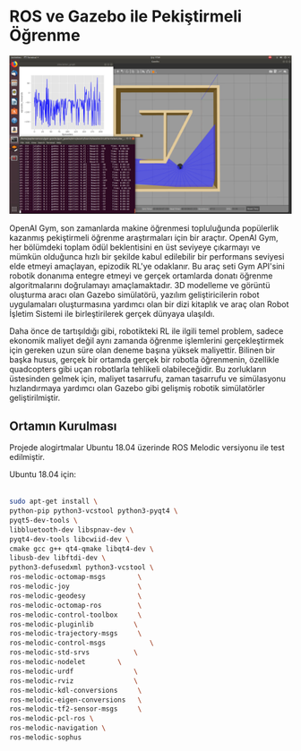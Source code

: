 # ROS ve Gazebo ile Pekiştirmeli Öğrenme

![](https://github.com/ozdenurucar/reinforcement_learning/blob/master/Resimler/rl.png)



OpenAI Gym, son zamanlarda makine öğrenmesi topluluğunda popülerlik kazanmış pekiştirmeli öğrenme araştırmaları için bir araçtır. OpenAI Gym, her bölümdeki toplam ödül beklentisini en üst seviyeye çıkarmayı ve mümkün olduğunca hızlı bir şekilde kabul edilebilir bir performans seviyesi elde etmeyi amaçlayan, epizodik RL'ye odaklanır. Bu araç seti Gym API'sini robotik donanıma entegre etmeyi ve gerçek ortamlarda donatı öğrenme algoritmalarını doğrulamayı amaçlamaktadır. 3D modelleme ve görüntü oluşturma aracı olan Gazebo simülatörü, yazılım geliştiricilerin robot uygulamaları oluşturmasına yardımcı olan bir dizi kitaplık ve araç olan Robot İşletim Sistemi ile birleştirilerek gerçek dünyaya ulaşıldı. 

Daha önce de tartışıldığı gibi, robotikteki RL ile ilgili temel problem, sadece ekonomik maliyet değil aynı zamanda öğrenme işlemlerini gerçekleştirmek için gereken uzun süre olan deneme başına yüksek maliyettir. Bilinen bir başka husus, gerçek bir ortamda gerçek bir robotla öğrenmenin, özellikle quadcopters gibi uçan robotlarla tehlikeli olabileceğidir. Bu zorlukların üstesinden gelmek için, maliyet tasarrufu, zaman tasarrufu ve simülasyonu hızlandırmaya yardımcı olan Gazebo gibi gelişmiş robotik simülatörler geliştirilmiştir.

## Ortamın Kurulması

Projede alogirtmalar Ubuntu 18.04 üzerinde ROS Melodic versiyonu ile test edilmiştir.

Ubuntu 18.04 için:

```bash

sudo apt-get install \
python-pip python3-vcstool python3-pyqt4 \
pyqt5-dev-tools \
libbluetooth-dev libspnav-dev \
pyqt4-dev-tools libcwiid-dev \
cmake gcc g++ qt4-qmake libqt4-dev \
libusb-dev libftdi-dev \
python3-defusedxml python3-vcstool \
ros-melodic-octomap-msgs        \
ros-melodic-joy                 \
ros-melodic-geodesy             \
ros-melodic-octomap-ros         \
ros-melodic-control-toolbox     \
ros-melodic-pluginlib	       \
ros-melodic-trajectory-msgs     \
ros-melodic-control-msgs	       \
ros-melodic-std-srvs 	       \
ros-melodic-nodelet	       \
ros-melodic-urdf		       \
ros-melodic-rviz		       \
ros-melodic-kdl-conversions     \
ros-melodic-eigen-conversions   \
ros-melodic-tf2-sensor-msgs     \
ros-melodic-pcl-ros \
ros-melodic-navigation \
ros-melodic-sophus

```
